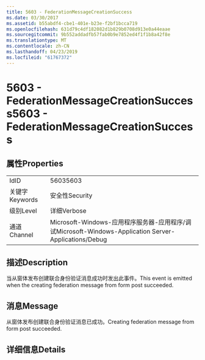 ```yaml
---
title: 5603 - FederationMessageCreationSuccess
ms.date: 03/30/2017
ms.assetid: b55abdf4-cbe1-401e-b23e-f2bf1bcca719
ms.openlocfilehash: 631d79c4df182082d1b829b0708d913e0a44eaae
ms.sourcegitcommit: 9b552addadfb57fab0b9e7852ed4f1f1b8a42f8e
ms.translationtype: MT
ms.contentlocale: zh-CN
ms.lasthandoff: 04/23/2019
ms.locfileid: "61767372"
---
```

# <a name="5603---federationmessagecreationsuccess"></a><span data-ttu-id="15c0b-102">5603 - FederationMessageCreationSuccess</span><span class="sxs-lookup"><span data-stu-id="15c0b-102">5603 - FederationMessageCreationSuccess</span></span>
## <a name="properties"></a><span data-ttu-id="15c0b-103">属性</span><span class="sxs-lookup"><span data-stu-id="15c0b-103">Properties</span></span>  
  
|||  
|-|-|  
|<span data-ttu-id="15c0b-104">Id</span><span class="sxs-lookup"><span data-stu-id="15c0b-104">ID</span></span>|<span data-ttu-id="15c0b-105">5603</span><span class="sxs-lookup"><span data-stu-id="15c0b-105">5603</span></span>|  
|<span data-ttu-id="15c0b-106">关键字</span><span class="sxs-lookup"><span data-stu-id="15c0b-106">Keywords</span></span>|<span data-ttu-id="15c0b-107">安全性</span><span class="sxs-lookup"><span data-stu-id="15c0b-107">Security</span></span>|  
|<span data-ttu-id="15c0b-108">级别</span><span class="sxs-lookup"><span data-stu-id="15c0b-108">Level</span></span>|<span data-ttu-id="15c0b-109">详细</span><span class="sxs-lookup"><span data-stu-id="15c0b-109">Verbose</span></span>|  
|<span data-ttu-id="15c0b-110">通道</span><span class="sxs-lookup"><span data-stu-id="15c0b-110">Channel</span></span>|<span data-ttu-id="15c0b-111">Microsoft-Windows-应用程序服务器-应用程序/调试</span><span class="sxs-lookup"><span data-stu-id="15c0b-111">Microsoft-Windows-Application Server-Applications/Debug</span></span>|  
  
## <a name="description"></a><span data-ttu-id="15c0b-112">描述</span><span class="sxs-lookup"><span data-stu-id="15c0b-112">Description</span></span>  
 <span data-ttu-id="15c0b-113">当从窗体发布创建联合身份验证消息成功时发出此事件。</span><span class="sxs-lookup"><span data-stu-id="15c0b-113">This event is emitted when the creating federation message from form post succeeded.</span></span>  
  
## <a name="message"></a><span data-ttu-id="15c0b-114">消息</span><span class="sxs-lookup"><span data-stu-id="15c0b-114">Message</span></span>  
 <span data-ttu-id="15c0b-115">从窗体发布创建联合身份验证消息已成功。</span><span class="sxs-lookup"><span data-stu-id="15c0b-115">Creating federation message from form post succeeded.</span></span>  
  
## <a name="details"></a><span data-ttu-id="15c0b-116">详细信息</span><span class="sxs-lookup"><span data-stu-id="15c0b-116">Details</span></span>
